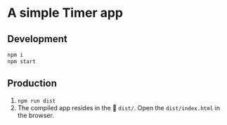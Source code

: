 # A simple Timer app

## Development

```bash
npm i
npm start
```

## Production

1. `npm run dist`
1. The compiled app resides in the 📂 `dist/`.
   Open the `dist/index.html` in the browser.
